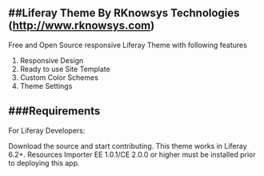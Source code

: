 ##Liferay Theme By RKnowsys Technologies (http://www.rknowsys.com)
---
Free and Open Source responsive Liferay Theme with following features
1) Responsive Design
2) Ready to use Site Template
3) Custom Color Schemes
4) Theme Settings

###Requirements
---
For Liferay  Developers: 

Download the source and start contributing. This theme works in Liferay 6.2+.
Resources Importer EE 1.0.1/CE 2.0.0 or higher must be installed prior to deploying this app.
